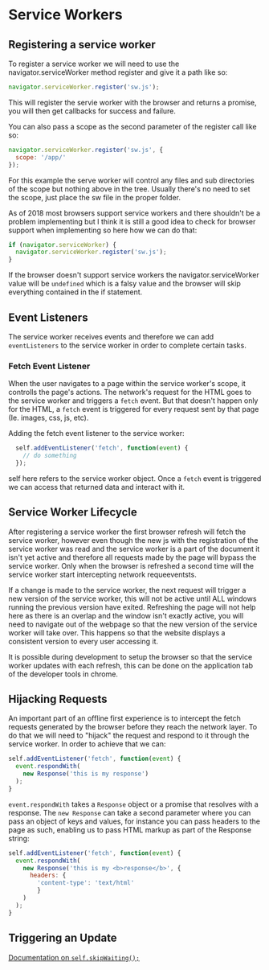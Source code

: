 # Service Workers

## Registering a service worker

To register a service worker we will need to use the navigator.serviceWorker method register and give it a path like so:

``` javascript
navigator.serviceWorker.register('sw.js');
```

This will register the servie worker with the browser and returns a promise, you will then get callbacks for success and failure.

You can also pass a scope as the second parameter of the register call like so:

``` javascript 
navigator.serviceWorker.register('sw.js', {
  scope: '/app/'
});
```
For this example the serve worker will control any files and sub directories of the scope but nothing above in the tree. Usually there's no need to set the scope, just place the sw file in the proper folder.

As of 2018 most browsers support service workers and there shouldn't be a problem implementing but I think it is still a good idea to check for browser support when implementing so here how we can do that: 

``` javascript 
if (navigator.serviceWorker) {
  navigator.serviceWorker.register('sw.js');
}
```

If the browser doesn't support service workers the navigator.serviceWorker value will be `undefined` which is a falsy value and the browser will skip everything contained in the if statement.

## Event Listeners

The service worker receives events and therefore we can add `eventListeners` to the service worker in order to complete certain tasks. 

### Fetch Event Listener

When the user navigates to a page within the service worker's scope, it controlls the page's actions. The network's request for the HTML goes to the service worker and triggers a `fetch` event. But that doesn't happen only for the HTML, a `fetch` event is triggered for every request sent by that page (Ie. images, css, js, etc).

Adding the fetch event listener to the service worker:

``` javascript
  self.addEventListener('fetch', function(event) {
    // do something
  });
```
self here refers to the service worker object. Once a `fetch` event is triggered we can access that returned data and interact with it.


## Service Worker Lifecycle

After registering a service worker the first browser refresh will fetch the service worker, however even though the new js with the registration of the service worker was read and the service worker is a part of the document it isn't yet active and therefore all requests made by the page will bypass the service worker. Only when the browser is refreshed a second time will the service worker start intercepting network requeeventsts. 

If a change is made to the service worker, the next request will trigger a new version of the service worker, this will not be active until ALL windows running the previous version have exited. Refreshing the page will not help here as there is an overlap and the window isn't exactly active, you will need to navigate out of the webpage so that the new version of the service worker will take over. This happens so that the website displays a consistent version to every user accessing it. 

It is possible during development to setup the browser so that the service worker updates with each refresh, this can be done on the application tab of the developer tools in chrome. 

## Hijacking Requests

An important part of an offline first experience is to intercept the fetch requests generated by the browser before they reach the network layer. To do that we will need to "hijack" the request and respond to it through the service worker. In order to achieve that we can: 

``` javascript
self.addEventListener('fetch', function(event) {
  event.respondWith(
    new Response('this is my response')
  );
}
```

`event.respondWith` takes a `Response` object or a promise that resolves with a response.
The `new Response` can take a second parameter where you can pass an object of keys and values, for instance you can pass headers to the page as such, enabling us to pass HTML markup as part of the Response string:

``` javascript
self.addEventListener('fetch', function(event) {
  event.respondWith(
    new Response('this is my <b>response</b>', {
      headers: {
        'content-type': 'text/html'
        }
    )
  );
}
```

## Triggering an Update

[Documentation on `self.skipWaiting();`](https://developers.google.com/web/fundamentals/primers/service-workers/lifecycle#skip_the_waiting_phase "Google Documentataion")
